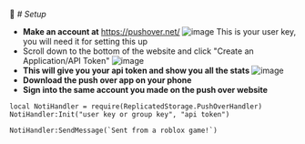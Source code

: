 📄  *# Setup*
* **Make an account at** https://pushover.net/
![image](https://github.com/user-attachments/assets/6013197b-23cd-4ff0-b6f6-38a7472830e2)
This is your user key, you will need it for setting this up
* Scroll down to the bottom of the website and click "Create an Application/API Token"
![image](https://github.com/user-attachments/assets/28c59a1c-bf53-4e7c-995b-08ca58c8767f)
* **This will give you your api token and show you all the stats**
![image](https://github.com/user-attachments/assets/7d63db69-7406-4d26-9875-073297e6a8dd)
* **Download the push over app on your phone**
* **Sign into the same account you made on the push over website**
```
local NotiHandler = require(ReplicatedStorage.PushOverHandler)
NotiHandler:Init("user key or group key", "api token")

NotiHandler:SendMessage(`Sent from a roblox game!`)
```
